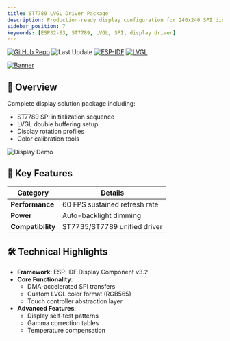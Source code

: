 ```yaml
---
title: ST7789 LVGL Driver Package
description: Production-ready display configuration for 240x240 SPI displays
sidebar_position: 7
keywords: [ESP32-S3, ST7789, LVGL, SPI, display driver]
---
```

[![GitHub Repo](https://img.shields.io/badge/GitHub-Repo-blue?logo=github)](https://github.com/netraular/esp32-st7789-lvgl-config) ![Last Update](https://img.shields.io/github/last-commit/netraular/esp32-st7789-lvgl-config) [![ESP-IDF](https://img.shields.io/badge/ESP--IDF-v5.1-green?logo=espressif)](https://docs.espressif.com/projects/esp-idf/) [![LVGL](https://img.shields.io/badge/LVGL-8.3.8-pink?logo=lvgl)](https://lvgl.io)

[![Banner](https://placehold.co/600x200/2a2d32/FFF?text=Display+Demo)](https://github.com/netraular/esp32-st7789-lvgl-config)

## 📌 Overview
Complete display solution package including:
- ST7789 SPI initialization sequence
- LVGL double buffering setup
- Display rotation profiles
- Color calibration tools

![Display Demo](https://placehold.co/400x250/2a2d32/FFF?text=240x240+IPS)

## 🌟 Key Features

| **Category**       | **Details**                          |
|--------------------|--------------------------------------|
| **Performance**    | 60 FPS sustained refresh rate       |
| **Power**          | Auto-backlight dimming              |
| **Compatibility**  | ST7735/ST7789 unified driver        |

## 🛠 Technical Highlights

- **Framework**: ESP-IDF Display Component v3.2
- **Core Functionality**:
  - DMA-accelerated SPI transfers
  - Custom LVGL color format (RGB565)
  - Touch controller abstraction layer
- **Advanced Features**:
  - Display self-test patterns
  - Gamma correction tables
  - Temperature compensation

